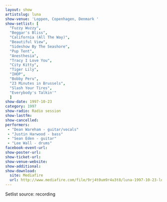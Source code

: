 ```yaml
---
layout: show
artistslug: luna
show-venue: 'Loppen, Copenhagen, Denmark '
show-setlist: [
  "Fuzzy Wuzzy",
  "Beggar's Bliss",
  "California (All The Way)",
  "Beautiful View",
  "Sideshow By The Seashore",
  "Pup Tent",
  "Anesthesia",
  "Tracy I Love You",
  "City Kitty",
  "Tiger Lily",
  "IHOP",
  "Bobby Peru",
  "23 Minutes in Brussels",
  "Slash Your Tires",
  "Everybody's Talkin'"
  ]
show-date: 1997-10-23
category: 1997
show-radio: Radio session
show-lastfm:
show-cancelled:
performers:
 - "Dean Wareham - guitar/vocals"
 - "Justin Harwood - bass"
 - "Sean Eden - guitar"
 - "Lee Wall - drums"
facebook-event-url:
show-poster-url:
show-ticket-url:
show-venue-website:
show-additional:
show-download:
  site: Mediafire
  url: http://www.mediafire.com/file/9rj4t0um9r4u3t8/luna-1997-10-23-loppen-copenhagen-denmark.zip
---
```


Setlist source: recording
